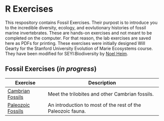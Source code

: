 # R Exercises

This respository contains Fossil Exercises. Their purpost is to introduce you to the incredible diversity, ecology, and eovlutionary histories of fossil marine invertebrates. These are hands-on exercises and not meant to be completed on the computer. For that reason, the lab exercises are saved here as PDFs for printing. These exercises were initially designed Will Gearty for the Stanford University Evolution of Marie Ecosystems course. They have been modified for SEYI:Biodiversity by [Noel Heim](http://sedpaleo.org).

## Fossil Exercises (*in progress*)

Exercise | Description
--------- | ----------
[Cambrian Fossils](Lab01_CambrianFossils.pdf) | Meet the trilobites and other Cambrian fossils.
[Paleozoic Fossils](Lab02_PaleozoicFossils.pdf) | An introduction to most of the rest of the Paleozoic fauna.
